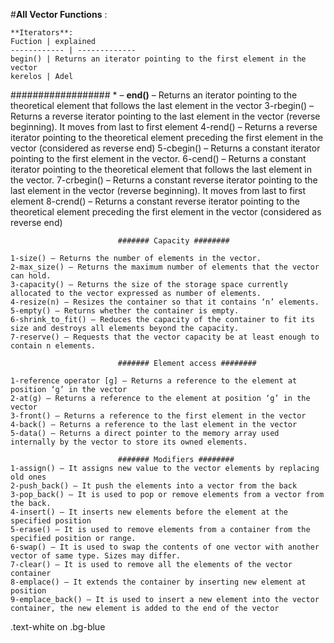 #**All Vector Functions** :

	**Iterators**:
	Fuction | explained
	------------ | -------------
	begin() | Returns an iterator pointing to the first element in the vector
	kerelos | Adel



##################
    * – 
    **end()** – Returns an iterator pointing to the theoretical element that follows the last element in the vector
    3-rbegin() – Returns a reverse iterator pointing to the last element in the vector (reverse beginning). It moves from last to first element
    4-rend() – Returns a reverse iterator pointing to the theoretical element preceding the first element in the vector (considered as reverse end)
    5-cbegin() – Returns a constant iterator pointing to the first element in the vector.
    6-cend() – Returns a constant iterator pointing to the theoretical element that follows the last element in the vector.
    7-crbegin() – Returns a constant reverse iterator pointing to the last element in the vector (reverse beginning). It moves from last to first element
    8-crend() – Returns a constant reverse iterator pointing to the theoretical element preceding the first element in the vector (considered as reverse end)
                           
                            ####### Capacity ########

    1-size() – Returns the number of elements in the vector.
    2-max_size() – Returns the maximum number of elements that the vector can hold.
    3-capacity() – Returns the size of the storage space currently allocated to the vector expressed as number of elements.
    4-resize(n) – Resizes the container so that it contains ‘n’ elements.
    5-empty() – Returns whether the container is empty.
    6-shrink_to_fit() – Reduces the capacity of the container to fit its size and destroys all elements beyond the capacity.
    7-reserve() – Requests that the vector capacity be at least enough to contain n elements.
                           
                            ####### Element access ########

	1-reference operator [g] – Returns a reference to the element at position ‘g’ in the vector
    2-at(g) – Returns a reference to the element at position ‘g’ in the vector
    3-front() – Returns a reference to the first element in the vector
    4-back() – Returns a reference to the last element in the vector
    5-data() – Returns a direct pointer to the memory array used internally by the vector to store its owned elements.
                            
                            ####### Modifiers ########
    1-assign() – It assigns new value to the vector elements by replacing old ones
    2-push_back() – It push the elements into a vector from the back
    3-pop_back() – It is used to pop or remove elements from a vector from the back.
    4-insert() – It inserts new elements before the element at the specified position
    5-erase() – It is used to remove elements from a container from the specified position or range.
    6-swap() – It is used to swap the contents of one vector with another vector of same type. Sizes may differ.
    7-clear() – It is used to remove all the elements of the vector container
    8-emplace() – It extends the container by inserting new element at position
    9-emplace_back() – It is used to insert a new element into the vector container, the new element is added to the end of the vector
	
<div class="text-white bg-blue mb-2">
  .text-white on .bg-blue